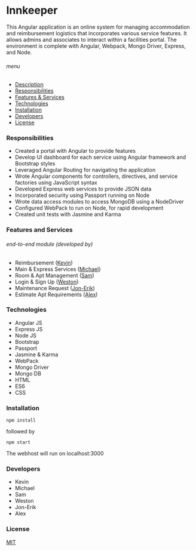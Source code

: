 # Innkeeper
This Angular application is an online system for managing accommodation and reimbursement logistics that incorporates various service features.  It allows admins and associates to interact within a facilities portal.  The environment is complete with Angular, Webpack, Mongo Driver, Express, and Node.

###### menu
- [Description](#innkeeper)
- [Responsibilities](#responsibilities)
- [Features & Services](#features-and-services)
- [Technologies](#technologies)
- [Installation](#installation)
- [Developers](#developers)
- [License](#license)

### Responsibilities
- Created a portal with Angular to provide features
- Develop UI dashboard for each service using Angular framework and Bootstrap styles
- Leveraged Angular Routing for navigating the application
- Wrote Angular components for controllers, directives, and service factories using JavaScript syntax
- Developed Express web services to provide JSON data
- Incorporated security using Passport running on Node
- Wrote data access modules to access MongoDB using a NodeDriver
- Configured WebPack to run on Node, for rapid development
- Created unit tests with Jasmine and Karma

### Features and Services
###### end-to-end module (developed by)
- Reimbursement ([Kevin](#developers))
- Main & Express Services ([Michael](#developers))
- Room & Apt Management ([Sam](#developers))
- Login & Sign Up ([Weston](#developers))
- Maintenance Request ([Jon-Erik](#developers))
- Estimate Apt Requirements ([Alex](#developers))

### Technologies
- Angular JS
- Express JS
- Node JS
- Bootstrap
- Passport
- Jasmine & Karma
- WebPack
- Mongo Driver
- Mongo DB
- HTML
- ES6
- CSS

### Installation
~~~~
npm install
~~~~
followed by
~~~~
npm start
~~~~
The webhost will run on localhost:3000

### Developers
- Kevin
- Michael
- Sam
- Weston
- Jon-Erik
- Alex

### License
[MIT](https://github.com/revature-js/Innkeeper/blob/master/LICENSE)
